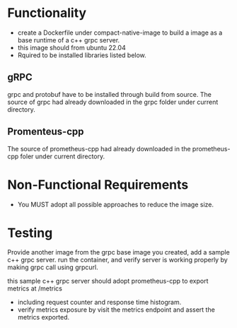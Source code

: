 # Functionality

- create a Dockerfile under compact-native-image to build a image as a base runtime of a c++ grpc server.
- this image should from ubuntu 22.04
- Rquired to be installed libraries listed below.

## gRPC

grpc and protobuf have to be installed through build from source. The source of grpc had already downloaded in the grpc folder under current directory.

## Promenteus-cpp

The source of prometheus-cpp had already downloaded in the prometheus-cpp foler under current directory.

# Non-Functional Requirements

- You MUST adopt all possible approaches to reduce the image size.

# Testing

Provide another image from the grpc base image you created, add a sample c++ grpc server. run the container, and verify server is working properly by making grpc call using grpcurl.

this sample c++ grpc server should adopt prometheus-cpp to export metrics at /metrics 

- including request counter and response time histogram.
- verify metrics exposure by visit the metrics endpoint and assert the metrics exported.
